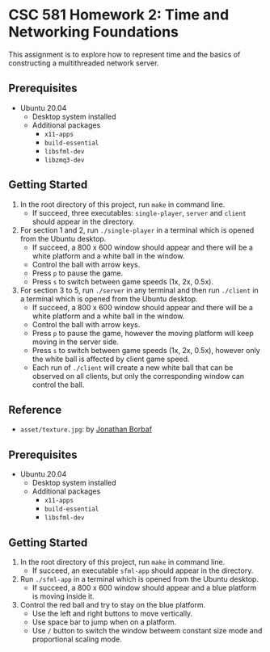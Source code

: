 CSC 581 Homework 2: Time and Networking Foundations
====
This assignment is to explore how to represent time and the basics of constructing a multithreaded network server.

Prerequisites
----
* Ubuntu 20.04
    + Desktop system installed
    + Additional packages
        - `x11-apps`
        - `build-essential`
        - `libsfml-dev`
        - `libzmq3-dev`

Getting Started
----
1. In the root directory of this project, run `make` in command line.
    * If succeed, three executables: `single-player`, `server` and `client` should appear in the directory.
2. For section 1 and 2, run `./single-player` in a terminal which is opened from the Ubuntu desktop.
    * If succeed, a 800 x 600 window should appear and there will be a white platform and a white ball in the window.
    * Control the ball with arrow keys.
    * Press `p` to pause the game.
    * Press `s` to switch between game speeds (1x, 2x, 0.5x).
3. For section 3 to 5, run `./server` in any terminal and then run `./client` in a terminal which is opened from the Ubuntu desktop.
    * If succeed, a 800 x 600 window should appear and there will be a white platform and a white ball in the window.
    * Control the ball with arrow keys.
    * Press `p` to pause the game, however the moving platform will keep moving in the server side.
    * Press `s` to switch between game speeds (1x, 2x, 0.5x), however only the white ball is affected by client game speed.
    * Each run of `./client` will create a new white ball that can be observed on all clients, but only the corresponding window can control the ball.

Reference
----
* `asset/texture.jpg`: by [Jonathan Borbaf](https://www.pexels.com/photo/fine-sandy-dunes-in-dry-desert-5489194/)

Prerequisites
----
* Ubuntu 20.04
    + Desktop system installed
    + Additional packages
        - `x11-apps`
        - `build-essential`
        - `libsfml-dev`

Getting Started
----
1. In the root directory of this project, run `make` in command line.
    * If succeed, an executable `sfml-app` should appear in the directory.
2. Run `./sfml-app` in a terminal which is opened from the Ubuntu desktop.
    * If succeed, a 800 x 600 window should appear and a blue platform is moving inside it.
3. Control the red ball and try to stay on the blue platform.
    * Use the left and right buttons to move vertically.
    * Use space bar to jump when on a platform.
    * Use `/` button to switch the window betweem constant size mode and proportional scaling mode.

